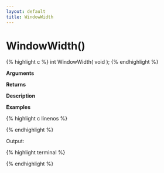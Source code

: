 ```yaml
---
layout: default
title: WindowWidth
---
```


# WindowWidth()

{% highlight c %}
int WindowWidth( void );
{% endhighlight %}

**Arguments**

**Returns**

**Description**

**Examples**

{% highlight c linenos %}

{% endhighlight %}

Output:

{% highlight terminal %}

{% endhighlight %}
